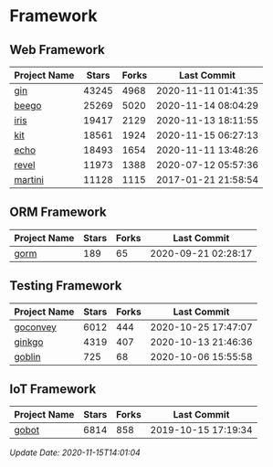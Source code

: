 # Framework

## Web Framework
| Project Name | Stars | Forks | Last Commit |
| ------------ | ----- | ----- | ----------- |
| [gin](https://github.com/gin-gonic/gin) | 43245 | 4968 | 2020-11-11 01:41:35 |
| [beego](https://github.com/astaxie/beego) | 25269 | 5020 | 2020-11-14 08:04:29 |
| [iris](https://github.com/kataras/iris) | 19417 | 2129 | 2020-11-13 18:11:55 |
| [kit](https://github.com/go-kit/kit) | 18561 | 1924 | 2020-11-15 06:27:13 |
| [echo](https://github.com/labstack/echo) | 18493 | 1654 | 2020-11-11 13:48:26 |
| [revel](https://github.com/revel/revel) | 11973 | 1388 | 2020-07-12 05:57:36 |
| [martini](https://github.com/go-martini/martini) | 11128 | 1115 | 2017-01-21 21:58:54 |

## ORM Framework
| Project Name | Stars | Forks | Last Commit |
| ------------ | ----- | ----- | ----------- |
| [gorm](https://github.com/jinzhu/gorm) | 189 | 65 | 2020-09-21 02:28:17 |

## Testing Framework
| Project Name | Stars | Forks | Last Commit |
| ------------ | ----- | ----- | ----------- |
| [goconvey](https://github.com/smartystreets/goconvey) | 6012 | 444 | 2020-10-25 17:47:07 |
| [ginkgo](https://github.com/onsi/ginkgo) | 4319 | 407 | 2020-10-13 21:46:36 |
| [goblin](https://github.com/franela/goblin) | 725 | 68 | 2020-10-06 15:55:58 |

## IoT Framework
| Project Name | Stars | Forks | Last Commit |
| ------------ | ----- | ----- | ----------- |
| [gobot](https://github.com/hybridgroup/gobot) | 6814 | 858 | 2019-10-15 17:19:34 |

*Update Date: 2020-11-15T14:01:04*